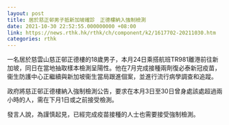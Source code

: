 ```yaml
---
layout: post
title: 居於慈正邨男子抵新加坡確診　正德樓納入強制檢測
date: 2021-10-30 22:52:55.000000000 +08:00
link: https://news.rthk.hk/rthk/ch/component/k2/1617702-20211030.htm
categories: rthk
---
```


一名居於慈雲山慈正邨正德樓的18歲男子，本月24日乘搭航班TR981離港前往新加坡，同日在當地抽取樣本檢測呈陽性。他在7月完成接種兩劑復必泰新冠疫苗，衞生防護中心正繼續與新加坡衞生當局跟進個案，並進行流行病學調查和追蹤。

政府將慈正邨正德樓納入強制檢測公告，要求在本月3日至30日曾身處該處超過兩小時的人，需在下月1日或之前接受檢測。

發言人說，為謹慎起見，已經完成疫苗接種的人士也需要接受強制檢測。

